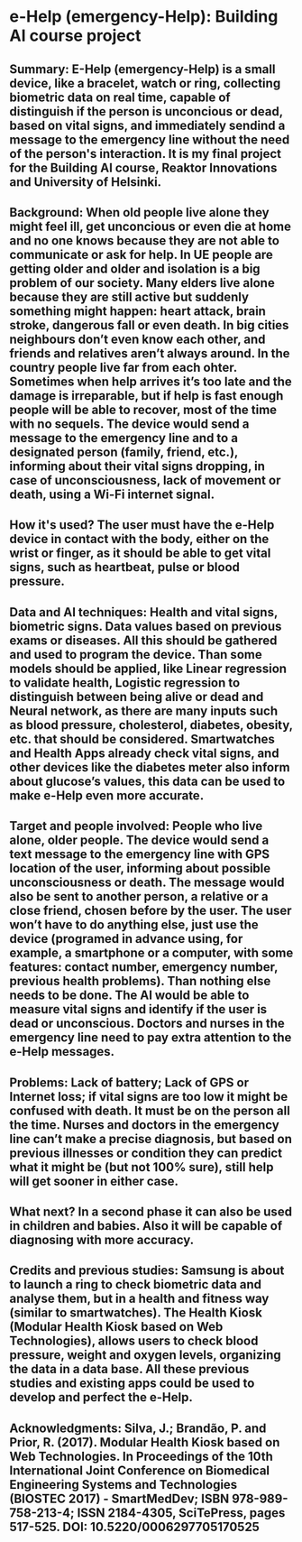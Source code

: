 # e-Help (emergency-Help): Building AI course project
## Summary: E-Help (emergency-Help) is a small device, like a bracelet, watch or ring, collecting biometric data on real time, capable of distinguish if the person is unconcious or dead, based on vital signs, and immediately sendind a message to the emergency line without the need of the person's interaction. It is my final project for the Building AI course, Reaktor Innovations and University of Helsinki.
## Background: When old people live alone they might feel ill, get unconcious or even die at home and no one knows because they are not able to communicate or ask for help. In UE people are getting older and older and isolation is a big problem of our society. Many elders live alone because they are still active but suddenly something might happen: heart attack, brain stroke, dangerous fall or even death. In big cities neighbours don’t even know each other, and friends and relatives aren’t always around. In the country people live far from each ohter. Sometimes when help arrives it’s too late and the damage is irreparable, but if help is fast enough people will be able to recover, most of the time with no sequels. The device would send a message to the emergency line and to a designated person (family, friend, etc.), informing about their vital signs dropping, in case of unconsciousness, lack of movement or death, using a Wi-Fi internet signal.
## How it's used? The user must have the e-Help device in contact with the body, either on the wrist or finger, as it should be able to get vital signs, such as heartbeat, pulse or blood pressure. 
## Data and AI techniques: Health and vital signs, biometric signs. Data values based on previous exams or diseases. All this should be gathered and used to program the device. Than some models should be applied, like Linear regression to validate health, Logistic regression to distinguish between being alive or dead and Neural network, as there are many inputs such as blood pressure, cholesterol, diabetes, obesity, etc. that should be considered. Smartwatches and Health Apps already check vital signs, and other devices like the diabetes meter also inform about glucose’s values, this data can be used to make e-Help even more accurate. 
## Target and people involved: People who live alone, older people. The device would send a text message to the emergency line with GPS location of the user, informing about possible unconsciousness or death. The message would also be sent to another person, a relative or a close friend, chosen before by the user. The user won’t have to do anything else, just use the device (programed in advance using, for example, a smartphone or a computer, with some features: contact number, emergency number, previous health problems). Than nothing else needs to be done. The AI would be able to measure vital signs and identify if the user is dead or unconscious. Doctors and nurses in the emergency line need to pay extra attention to the e-Help messages.
## Problems: Lack of battery; Lack of GPS or Internet loss; if vital signs are too low it might be confused with death. It must be on the person all the time. Nurses and doctors in the emergency line can’t make a precise diagnosis, but based on previous illnesses or condition they can predict what it might be (but not 100% sure), still help will get sooner in either case.
## What next? In a second phase it can also be used in children and babies. Also it will be capable of diagnosing with more accuracy.
## Credits and previous studies: Samsung is about to launch a ring to check biometric data and analyse them, but in a health and fitness way (similar to smartwatches). The Health Kiosk (Modular Health Kiosk based on Web Technologies), allows users to check blood pressure, weight and oxygen levels, organizing the data in a data base. All these previous studies and existing apps could be used to develop and perfect the e-Help. 
## Acknowledgments: Silva, J.; Brandão, P. and Prior, R. (2017). Modular Health Kiosk based on Web Technologies. In Proceedings of the 10th International Joint Conference on Biomedical Engineering Systems and Technologies (BIOSTEC 2017) - SmartMedDev; ISBN 978-989-758-213-4; ISSN 2184-4305, SciTePress, pages 517-525. DOI: 10.5220/0006297705170525
